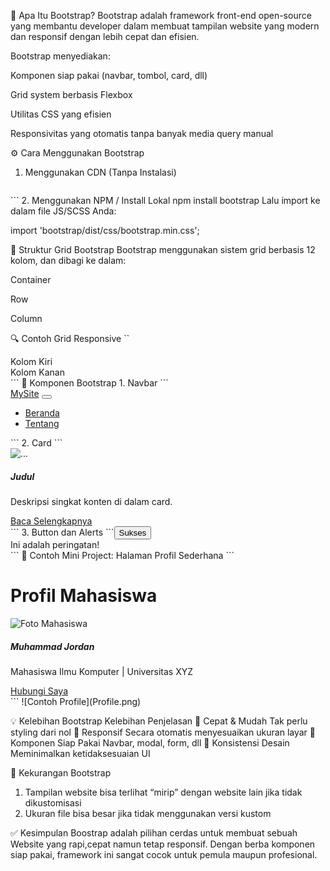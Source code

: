🔰 Apa Itu Bootstrap?
Bootstrap adalah framework front-end open-source yang membantu developer dalam membuat tampilan website yang modern dan responsif dengan lebih cepat dan efisien.

Bootstrap menyediakan:

Komponen siap pakai (navbar, tombol, card, dll)

Grid system berbasis Flexbox

Utilitas CSS yang efisien

Responsivitas yang otomatis tanpa banyak media query manual

⚙️ Cara Menggunakan Bootstrap
1. Menggunakan CDN (Tanpa Instalasi)
    ```<head>
  <link href="https://cdn.jsdelivr.net/npm/bootstrap@5.3.3/dist/css/bootstrap.min.css" rel="stylesheet">
</head>
    ```
2. Menggunakan NPM / Install Lokal
  npm install bootstrap
  Lalu import ke dalam file JS/SCSS Anda:
  
   import 'bootstrap/dist/css/bootstrap.min.css';
  
🧱 Struktur Grid Bootstrap
Bootstrap menggunakan sistem grid berbasis 12 kolom, dan dibagi ke dalam:

Container

Row

Column

🔍 Contoh Grid Responsive
``
<div class="container">
  <div class="row">
    <div class="col-md-6 bg-primary text-white p-3">Kolom Kiri</div>
    <div class="col-md-6 bg-success text-white p-3">Kolom Kanan</div>
  </div>
</div>
```
🧩 Komponen Bootstrap
1. Navbar
   ```<nav class="navbar navbar-expand-lg navbar-dark bg-dark">
  <div class="container-fluid">
    <a class="navbar-brand" href="#">MySite</a>
    <button class="navbar-toggler" data-bs-toggle="collapse" data-bs-target="#nav">
      <span class="navbar-toggler-icon"></span>
    </button>
    <div class="collapse navbar-collapse" id="nav">
      <ul class="navbar-nav ms-auto">
        <li class="nav-item"><a class="nav-link" href="#">Beranda</a></li>
        <li class="nav-item"><a class="nav-link" href="#">Tentang</a></li>
      </ul>
    </div>
  </div>
</nav>
```
2. Card
```<div class="card" style="width: 18rem;">
  <img src="https://via.placeholder.com/150" class="card-img-top" alt="...">
  <div class="card-body">
    <h5 class="card-title">Judul</h5>
    <p class="card-text">Deskripsi singkat konten di dalam card.</p>
    <a href="#" class="btn btn-primary">Baca Selengkapnya</a>
  </div>
</div>
``` 
3. Button dan Alerts
```<button class="btn btn-success">Sukses</button>
<div class="alert alert-warning mt-3">Ini adalah peringatan!</div>
```
🧪 Contoh Mini Project: Halaman Profil Sederhana
```<div class="container text-center my-5">
  <h1 class="mb-4">Profil Mahasiswa</h1>
  <div class="row justify-content-center">
    <div class="col-md-4">
      <div class="card shadow">
        <img src="https://via.placeholder.com/300" class="card-img-top" alt="Foto Mahasiswa">
        <div class="card-body">
          <h5 class="card-title">Muhammad Jordan</h5>
          <p class="card-text">Mahasiswa Ilmu Komputer | Universitas XYZ</p>
          <a href="#" class="btn btn-outline-primary">Hubungi Saya</a>
        </div>
      </div>
    </div>
  </div>
</div>
```
![Contoh Profile](Profile.png)

💡 Kelebihan Bootstrap
Kelebihan                    Penjelasan
🚀 Cepat & Mudah             Tak perlu styling dari nol
🔁 Responsif                 Secara otomatis menyesuaikan ukuran layar
🧩 Komponen                  Siap Pakai	Navbar, modal, form, dll
🎨 Konsistensi               Desain	Meminimalkan ketidaksesuaian UI

🚧 Kekurangan Bootstrap
1. Tampilan website bisa terlihat “mirip” dengan website lain jika tidak dikustomisasi
2. Ukuran file bisa besar jika tidak menggunakan versi kustom

✅ Kesimpulan
Boostrap adalah pilihan cerdas untuk membuat sebuah Website yang rapi,cepat namun tetap responsif. Dengan berba komponen siap pakai, framework ini sangat cocok untuk pemula maupun profesional. 

